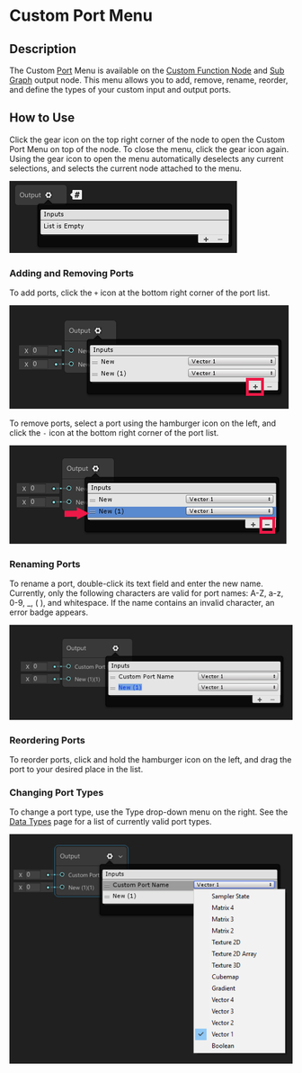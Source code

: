 # Custom Port Menu

## Description 
The Custom [Port](Port.md) Menu is available on the [Custom Function Node](Custom-Function-Node.md) and [Sub Graph](Sub-graph.md) output node. This menu allows you to add, remove, rename, reorder, and define the types of your custom input and output ports. 

## How to Use 
Click the gear icon on the top right corner of the node to open the Custom Port Menu on top of the node. To close the menu, click the gear icon again. Using the gear icon to open the menu automatically deselects any current selections, and selects the current node attached to the menu.

![01](images/Custom-Port-Menu-Empty.png)

### Adding and Removing Ports
To add ports, click the `+` icon at the bottom right corner of the port list. 

![02](images/Custom-Port-Menu-Add.png)

To remove ports, select a port using the hamburger icon on the left, and click the `-` icon at the bottom right corner of the port list.

![03](images/Custom-Port-Menu-Remove.png)

### Renaming Ports
To rename a port, double-click its text field and enter the new name. Currently, only the following characters are valid for port names: A-Z, a-z, 0-9, _, ( ), and whitespace. If the name contains an invalid character, an error badge appears.

![04](images/Custom-Port-Menu-Rename.png)

### Reordering Ports
To reorder ports, click and hold the hamburger icon on the left, and drag the port to your desired place in the list.

### Changing Port Types
To change a port type, use the Type drop-down menu on the right. See the [Data Types](Data-Types.md) page for a list of currently valid port types.

![05](images/Custom-Port-Menu-Type.png)
